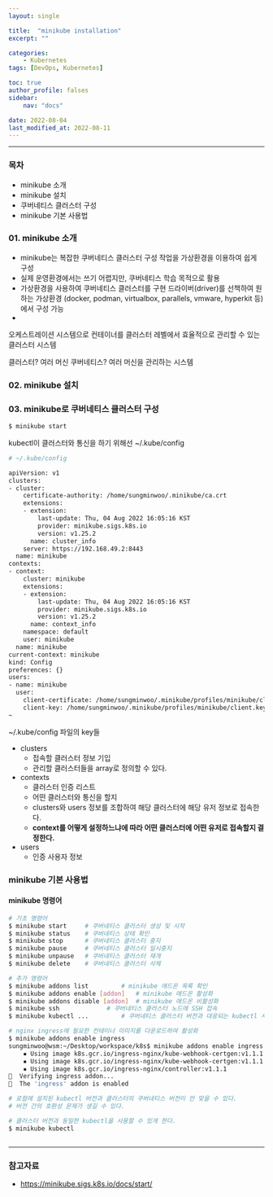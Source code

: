 ```yaml
---
layout: single

title:  "minikube installation"
excerpt: ""

categories:
    - Kubernetes
tags: [DevOps, Kubernetes]

toc: true
author_profile: falses
sidebar:
    nav: "docs"

date: 2022-08-04
last_modified_at: 2022-08-11
---
```


---

### 목차
- minikube 소개
- minikube 설치
- 쿠버네티스 클러스터 구성
- minikube 기본 사용법



### 01. minikube 소개
- minikube는 복잡한 쿠버네티스 클러스터 구성 작업을 가상환경을 이용하여 쉽게 구성
- 실제 운영환경에서는 쓰기 어렵지만, 쿠버네티스 학습 목적으로 활용
- 가상환경을 사용하여 쿠버네티스 클러스터를 구현
  드라이버(driver)를 선책하여 원하는 가상환경
  (docker, podman, virtualbox, parallels, vmware, hyperkit 등)에서 구성 가능
- 

오케스트레이션 시스템으로 컨테이너를 클러스터 레벨에서 효율적으로 관리할 수 있는 클러스터 시스템

클러스터? 여러 머신
쿠버네티스? 여러 머신을 관리하는 시스템

### 02. minikube 설치


### 03. minikube로 쿠버네티스 클러스터 구성
``` bash
$ minikube start
```

kubectl이 클러스터와 통신을 하기 위해선 ~/.kube/config
``` bash
# ~/.kube/config

apiVersion: v1
clusters:
- cluster:
    certificate-authority: /home/sungminwoo/.minikube/ca.crt
    extensions:
    - extension:
        last-update: Thu, 04 Aug 2022 16:05:16 KST
        provider: minikube.sigs.k8s.io
        version: v1.25.2
      name: cluster_info
    server: https://192.168.49.2:8443
  name: minikube
contexts: 
- context:
    cluster: minikube
    extensions:
    - extension:
        last-update: Thu, 04 Aug 2022 16:05:16 KST
        provider: minikube.sigs.k8s.io
        version: v1.25.2
      name: context_info
    namespace: default
    user: minikube
  name: minikube
current-context: minikube
kind: Config
preferences: {}
users:
- name: minikube
  user:
    client-certificate: /home/sungminwoo/.minikube/profiles/minikube/client.crt
    client-key: /home/sungminwoo/.minikube/profiles/minikube/client.key
~                                                                       

```

~/.kube/config 파일의 key들
- clusters
  - 접속할 클러스터 정보 기입
  - 관리할 클러스터들을 array로 정의할 수 있다.
- contexts
  - 클러스터 인증 리스트
  - 어떤 클러스터와 통신을 할지
  - clusters와 users 정보를 조합하여 해당 클러스터에 해당 유저 정보로 접속한다.
  - **context를 어떻게 설정하느냐에 따라 어떤 클러스터에 어떤 유저로 접속할지 결정한다.**
- users
  - 인증 사용자 정보


### minikube 기본 사용법

#### minikube 명령어
``` bash
# 기초 명령어
$ minikube start     # 쿠버네티스 클러스터 생성 및 시작
$ minikube status    # 쿠버네티스 상태 확인
$ minikube stop      # 쿠버네티스 클러스터 중지
$ minikube pause     # 쿠버네티스 클러스터 일시중지
$ minikube unpause   # 쿠버네티스 클러스터 재개
$ minikube delete    # 쿠버네티스 클러스터 삭제

# 추가 명령어
$ minikube addons list		   # minikube 애드온 목록 확인
$ minikube addons enable [addon]   # minikube 애드온 활성화
$ minikube addons disable [addon]  # minikube 애드온 비활성화
$ minikube ssh			   # 쿠버네티스 클러스터 노드에 SSH 접속
$ minikube kubectl ...		   # 쿠버네티스 클러스터 버전과 대응되는 kubectl 사용
```

``` bash
# nginx ingress에 필요한 컨테이너 이미지를 다운로드하여 활성화
$ minikube addons enable ingress
sungminwoo@wsm:~/Desktop/workspace/k8s$ minikube addons enable ingress
    ▪ Using image k8s.gcr.io/ingress-nginx/kube-webhook-certgen:v1.1.1
    ▪ Using image k8s.gcr.io/ingress-nginx/kube-webhook-certgen:v1.1.1
    ▪ Using image k8s.gcr.io/ingress-nginx/controller:v1.1.1
🔎  Verifying ingress addon...
🌟  The 'ingress' addon is enabled

```

``` bash
# 로컬에 설치된 kubectl 버전과 클러스터의 쿠버네티스 버전이 안 맞을 수 있다.
# 버전 간의 호환성 문제가 생길 수 있다.

# 클러스터 버전과 동일한 kubectl을 사용할 수 있게 한다. 
$ minikube kubectl 



```


--- 
### 참고자료
- https://minikube.sigs.k8s.io/docs/start/


